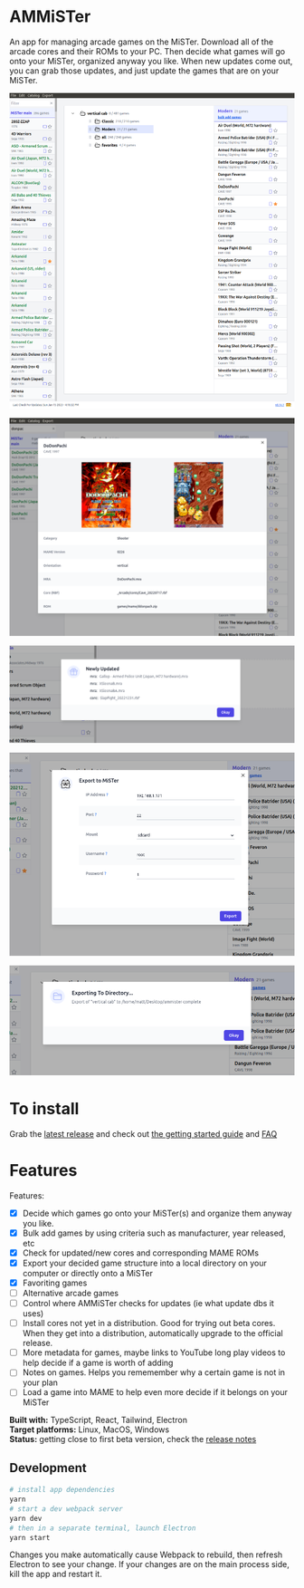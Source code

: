 # AMMiSTer

An app for managing arcade games on the MiSTer. Download all of the arcade cores and their ROMs to your PC. Then decide what games will go onto your MiSTer, organized anyway you like. When new updates come out, you can grab those updates, and just update the games that are on your MiSTer.

![screenshot](https://github.com/city41/AMMiSTer/blob/main/screenshot.png?raw=true)

![screenshot-detail](https://github.com/city41/AMMiSTer/blob/main/screenshot-detail.png?raw=true)

![screenshot-newlyUpdated](https://github.com/city41/AMMiSTer/blob/main/screenshot-newlyUpdated.png?raw=true)

![screenshot-exportToMister](https://github.com/city41/AMMiSTer/blob/main/screenshot-exportToMister.png?raw=true)

![screenshot-exportToDirectory](https://github.com/city41/AMMiSTer/blob/main/screenshot-exportToDirectory.png?raw=true)

# To install

Grab the [latest release](https://github.com/city41/AMMiSTer/releases) and check out [the getting started guide](https://github.com/city41/AMMiSTer/wiki/Getting-Started) and [FAQ](https://github.com/city41/AMMiSTer/wiki/FAQ)

# Features

Features:
  
- [x] Decide which games go onto your MiSTer(s) and organize them anyway you like.  
- [x] Bulk add games by using criteria such as manufacturer, year released, etc  
- [x] Check for updated/new cores and corresponding MAME ROMs  
- [x] Export your decided game structure into a local directory on your computer or directly onto a MiSTer  
- [x] Favoriting games  
- [ ] Alternative arcade games  
- [ ] Control where AMMiSTer checks for updates (ie what update dbs it uses)  
- [ ] Install cores not yet in a distribution. Good for trying out beta cores. When they get into a distribution, automatically upgrade to the official release.  
- [ ] More metadata for games, maybe links to YouTube long play videos to help decide if a game is worth of adding  
- [ ] Notes on games. Helps you rememember why a certain game is not in your plan  
- [ ] Load a game into MAME to help even more decide if it belongs on your MiSTer  
  
**Built with:** TypeScript, React, Tailwind, Electron  
**Target platforms:** Linux, MacOS, Windows  
**Status:** getting close to first beta version, check the [release notes](https://github.com/city41/AMMiSTer/blob/main/RELEASE_NOTES.md)

## Development

```bash
# install app dependencies
yarn
# start a dev webpack server
yarn dev
# then in a separate terminal, launch Electron
yarn start
```

Changes you make automatically cause Webpack to rebuild, then refresh Electron to see your change. If your changes are on the main process side, kill the app and restart it.
